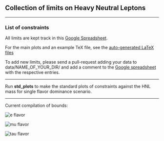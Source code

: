 ## Collection of limits on Heavy Neutral Leptons

---
### List of constraints

All limits are kept track in this [Google Spreadsheet](https://docs.google.com/spreadsheets/d/1p_fslIlThKMOThGl4leporUsogq9TmgXwILntUZOscg/edit?usp=sharing).

For the main plots and an example TeX file, see the [auto-generated LaTeX files](https://github.com/mhostert/LimitsHNL/blob/main/tex_files/)

To add new limits, please send a pull-request adding your data to data/NAME_OF_YOUR_DIR/ and add a comment to the [Google spreadsheet](https://docs.google.com/spreadsheets/d/1p_fslIlThKMOThGl4leporUsogq9TmgXwILntUZOscg/edit?usp=sharing) with the respective entries.

---

Run **std_plots** to make the standard plots of constraints against the HNL mass for single flavor dominance scenario.

---
Current compilation of bounds:

![e flavor](https://github.com/mhostert/LimitsHNL/blob/main/plots/UeN_nf03.png)

![mu flavor](https://github.com/mhostert/LimitsHNL/blob/main/plots/UmuN_nf03.png)

![tau flavor](https://github.com/mhostert/LimitsHNL/blob/main/plots/UtauN_nf03.png)
